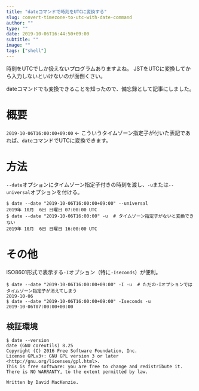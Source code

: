 ```yaml
---
title: "dateコマンドで時刻をUTCに変換する"
slug: convert-timezone-to-utc-with-date-command
author: ""
type: ""
date: 2019-10-06T16:44:50+09:00
subtitle: ""
image: ""
tags: ["shell"]
---
```



時刻をUTCでしか扱えないプログラムありますよね。
JSTをUTCに変換してから入力しないといけないのが面倒くさい｡

dateコマンドでも変換できることを知ったので、備忘録として記事にしました｡


# 概要

`2019-10-06T16:00:00+09:00` ← こういうタイムゾーン指定子が付いた表記であれば、`date`コマンドでUTCに変換できます。

# 方法

`--date`オプションにタイムゾーン指定子付きの時刻を渡し、`-u`または`--universal`オプションを付ける。

```
$ date --date "2019-10-06T16:00:00+09:00" --universal
2019年 10月  6日 日曜日 07:00:00 UTC
$ date --date "2019-10-06T16:00:00" -u  # タイムゾーン指定子がないと変換できない
2019年 10月  6日 日曜日 16:00:00 UTC
```

# その他

ISO8601形式で表示する`-I`オプション（特に`-Iseconds`）が便利。

```
$ date --date "2019-10-06T16:00:00+09:00" -I -u  # ただの-Iオプションではタイムゾーン指定子が消えてしまう
2019-10-06
$ date --date "2019-10-06T16:00:00+09:00" -Iseconds -u
2019-10-06T07:00:00+00:00
```


## 検証環境

```
$ date --version
date (GNU coreutils) 8.25
Copyright (C) 2016 Free Software Foundation, Inc.
License GPLv3+: GNU GPL version 3 or later <http://gnu.org/licenses/gpl.html>.
This is free software: you are free to change and redistribute it.
There is NO WARRANTY, to the extent permitted by law.

Written by David MacKenzie.
```

